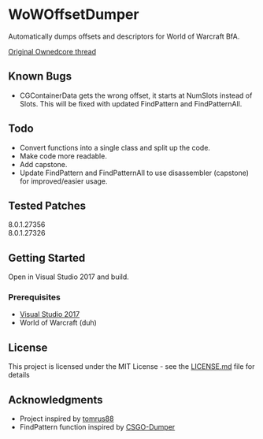 # WoWOffsetDumper

Automatically dumps offsets and descriptors for World of Warcraft BfA.

[Original Ownedcore thread](https://www.ownedcore.com/forums/world-of-warcraft/world-of-warcraft-bots-programs/wow-memory-editing/681491-c-descriptors-dumper-find-descriptor-offsets.html)

## Known Bugs

* CGContainerData gets the wrong offset, it starts at NumSlots instead of Slots. This will be fixed with updated FindPattern and FindPatternAll.

## Todo

* Convert functions into a single class and split up the code.
* Make code more readable.
* Add capstone.
* Update FindPattern and FindPatternAll to use disassembler (capstone) for improved/easier usage.

## Tested Patches

8.0.1.27356 <br />
8.0.1.27326

## Getting Started

Open in Visual Studio 2017 and build.

### Prerequisites

* [Visual Studio 2017](https://visualstudio.microsoft.com/downloads/)
* World of Warcraft (duh)

## License

This project is licensed under the MIT License - see the [LICENSE.md](LICENSE.md) file for details

## Acknowledgments

* Project inspired by [tomrus88](https://github.com/tomrus88/WowMoPObjMgrTest/blob/master/WowMoPObjMgrTest/DescriptorsDumper.cs)
* FindPattern function inspired by [CSGO-Dumper](https://github.com/Y3t1y3t/CSGO-Dumper/blob/master/Dumper/src/Remote/Remote.cpp)